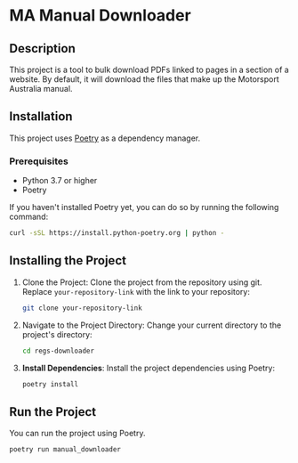 # MA Manual Downloader

## Description

This project is a tool to bulk download PDFs linked to pages in a section of a website. By default, it will download the files that make up the Motorsport Australia manual.

## Installation

This project uses [Poetry](https://python-poetry.org/) as a dependency manager.

### Prerequisites

- Python 3.7 or higher
- Poetry

If you haven't installed Poetry yet, you can do so by running the following command:

```bash
curl -sSL https://install.python-poetry.org | python -
```

## Installing the Project

1. Clone the Project: Clone the project from the repository using git. Replace `your-repository-link` with the link to your repository:

   ```bash
   git clone your-repository-link
   ```

2. Navigate to the Project Directory: Change your current directory to the project's directory:

    ```bash
    cd regs-downloader
    ```

3. **Install Dependencies**: Install the project dependencies using Poetry:

    ```bash
    poetry install
    ```

## Run the Project

You can run the project using Poetry.

```bash
poetry run manual_downloader
```
